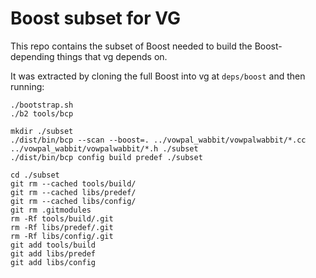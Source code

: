 # Boost subset for VG

This repo contains the subset of Boost needed to build the Boost-depending things that vg depends on.

It was extracted by cloning the full Boost into vg at `deps/boost` and then running:

```
./bootstrap.sh
./b2 tools/bcp

mkdir ./subset 
./dist/bin/bcp --scan --boost=. ../vowpal_wabbit/vowpalwabbit/*.cc ../vowpal_wabbit/vowpalwabbit/*.h ./subset
./dist/bin/bcp config build predef ./subset

cd ./subset
git rm --cached tools/build/
git rm --cached libs/predef/
git rm --cached libs/config/
git rm .gitmodules
rm -Rf tools/build/.git
rm -Rf libs/predef/.git
rm -Rf libs/config/.git
git add tools/build
git add libs/predef
git add libs/config        
```
